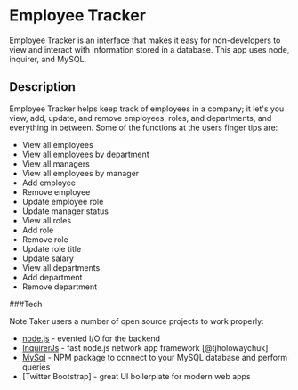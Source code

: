 # Employee Tracker

Employee Tracker is an interface that makes it easy for non-developers to view and interact with information stored in a database. This app uses node, inquirer, and MySQL.

## Description

Employee Tracker helps keep track of employees in a company; it let's you view, add, update, and remove employees, roles, and departments, and everything in between. Some of the functions at the users finger tips are:
* View all employees
* View all employees by department
* View all managers
* View all employees by manager
* Add employee
* Remove employee
* Update employee role
* Update manager status
* View all roles
* Add role
* Remove role
* Update role title
* Update salary
* View all departments
* Add department
* Remove department


###Tech

Note Taker users a number of open source projects to work properly:

* [node.js] - evented I/O for the backend
* [InquirerJs] - fast node.js network app framework [@tjholowaychuk]
* [MySql] - NPM package to connect to your MySQL database and perform queries
* [Twitter Bootstrap] - great UI boilerplate for modern web apps






[twitter]: <www.twitter.com/zlamdanielvega>
  [node.js]: <http://nodejs.org>
  [MySql]: <https://www.npmjs.com/package/mysql>
  [jQuery]: <http://jquery.com>
  [InquirerJs]: <https://www.npmjs.com/package/inquirer/v/0.2.3>
